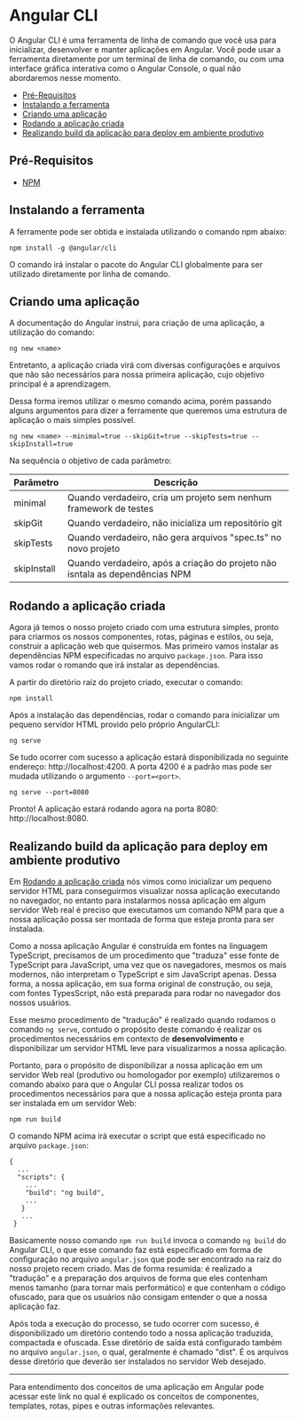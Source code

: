 # Angular CLI

O Angular CLI é uma ferramenta de linha de comando que você usa para inicializar, desenvolver e manter aplicações em Angular. Você pode usar a ferramenta diretamente por um terminal de linha de comando, ou com uma interface gráfica interativa como o Angular Console, o qual não abordaremos nesse momento.

- [Pré-Requisitos](#pré-requisitos)
- [Instalando a ferramenta](#instalando-a-ferramenta)
- [Criando uma aplicação](#criando-uma-aplicação)
- [Rodando a aplicação criada](#rodando-a-aplicação-criada)
- [Realizando build da aplicação para deploy em ambiente produtivo](#realizando-build-da-aplicação-para-deploy-em-ambiente-produtivo)

## Pré-Requisitos

- [NPM](https://nodejs.org/pt-br/download/)

## Instalando a ferramenta

A ferramente pode ser obtida e instalada utilizando o comando npm abaixo:

```
npm install -g @angular/cli
```

O comando irá instalar o pacote do Angular CLI globalmente para ser utilizado diretamente por linha de comando. 

## Criando uma aplicação

A documentação do Angular instrui, para criação de uma aplicação, a utilização do comando:

```
ng new <name>
```

Entretanto, a aplicação criada virá com diversas configurações e arquivos que não são necessários para nossa primeira aplicação, cujo objetivo principal é a aprendizagem.  

Dessa forma iremos utilizar o mesmo comando acima, porém passando alguns argumentos para dizer a ferramente que queremos uma estrutura de aplicação o mais simples possível.

```
ng new <name> --minimal=true --skipGit=true --skipTests=true --skipInstall=true
```

Na sequência o objetivo de cada parâmetro:

|Parâmetro|Descrição|
|---|---|
|minimal|Quando verdadeiro, cria um projeto sem nenhum framework de testes|
|skipGit|Quando verdadeiro, não inicializa um repositório git|
|skipTests|Quando verdadeiro, não gera arquivos "spec.ts" no novo projeto|
|skipInstall|Quando verdadeiro, após a criação do projeto não isntala as dependências NPM|

## Rodando a aplicação criada

Agora já temos o nosso projeto criado com uma estrutura simples, pronto para criarmos os nossos componentes, rotas, páginas e estilos, ou seja, construir a aplicação web que quisermos. Mas primeiro vamos instalar as dependências NPM especificadas no arquivo `package.json`. Para isso vamos rodar o romando que irá instalar as dependências.

A partir do diretório raíz do projeto criado, executar o comando:

```
npm install
```

Após a instalação das dependências, rodar o comando para inicializar um pequeno servidor HTML provido pelo próprio AngularCLI:

```
ng serve
```

Se tudo ocorrer com sucesso a aplicação estará disponibilizada no seguinte endereço: http://localhost:4200. A porta 4200 é a padrão mas pode ser mudada utilizando o argumento `--port=<port>`.

```
ng serve --port=8080
```

Pronto! A aplicação estará rodando agora na porta 8080: http://localhost:8080.

## Realizando build da aplicação para deploy em ambiente produtivo

Em [Rodando a aplicação criada](#rodando-a-aplicação-criada) nós vimos como inicializar um pequeno servidor HTML para conseguirmos visualizar nossa aplicação executando no navegador, no entanto para instalarmos nossa aplicação em algum servidor Web real é preciso que executamos um comando NPM para que a nossa aplicação possa ser montada de forma que esteja pronta para ser instalada. 

Como a nossa aplicação Angular é construída em fontes na linguagem TypeScript, precisamos de um procedimento que "traduza" esse fonte de TypeScript para JavaScript, uma vez que os navegadores, mesmos os mais modernos, não interpretam o TypeScript e sim JavaScript apenas. Dessa forma, a nossa aplicação, em sua forma original de construção, ou seja, com fontes TypesScript, não está preparada para rodar no navegador dos nossos usuários. 

Esse mesmo procedimento de "tradução" é realizado quando rodamos o comando `ng serve`, contudo o propósito deste comando é realizar os procedimentos necessários em contexto de **desenvolvimento** e disponibilizar um servidor HTML leve para visualizarmos a nossa aplicação. 

Portanto, para o propósito de disponibilizar a nossa aplicação em um servidor Web real (produtivo ou homologador por exemplo) utilizaremos o comando abaixo para que o Angular CLI possa realizar todos os procedimentos necessários para que a nossa aplicação esteja pronta para ser instalada em um servidor Web:

```
npm run build
```

O comando NPM acima irá executar o script que está especificado no arquivo `package.json`:

```
{
  ...
  "scripts": {
    ...
    "build": "ng build",
    ...
   }
   ...
 }
```

Basicamente nosso comando `npm run build` invoca o comando `ng build` do Angular CLI, o que esse comando faz está especificado em forma de configuração no arquivo `angular.json` que pode ser encontrado na raíz do nosso projeto recem criado. Mas de forma resumida: é realizado a "tradução" e a preparação dos arquivos de forma que eles contenham menos tamanho (para tornar mais performático) e que contenham o código ofuscado, para que os usuários não consigam entender o que a nossa aplicação faz.

Após toda a execução do processo, se tudo ocorrer com sucesso, é disponibilizado um diretório contendo todo a nossa aplicação traduzida, compactada e ofuscada. Esse diretório de saída está configurado também no arquivo `angular.json`, o qual, geralmente é chamado "dist". É os arquivos desse diretório que deverão ser instalados no servidor Web desejado.

___

Para entendimento dos conceitos de uma aplicação em Angular pode acessar este link no qual é explicado os conceitos de componentes, templates, rotas, pipes e outras informações relevantes.
